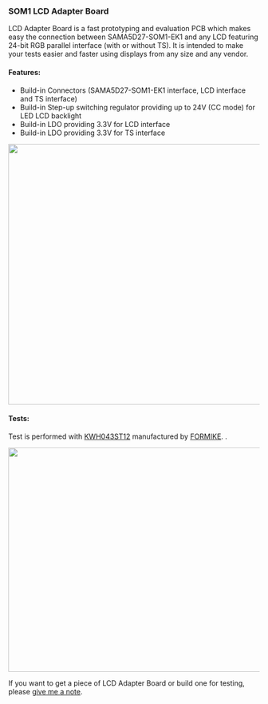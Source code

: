 ### SOM1 LCD Adapter Board

LCD Adapter Board is a fast prototyping and evaluation PCB which makes easy the connection between SAMA5D27-SOM1-EK1 and any LCD featuring 24-bit RGB parallel interface (with or without TS). It is intended to make your tests easier and faster using displays from any size and any vendor.   

#### Features: 
- Build-in Connectors (SAMA5D27-SOM1-EK1 interface, LCD interface and TS interface)
- Build-in Step-up switching regulator providing up to 24V (CC mode) for LED LCD backlight 
- Build-in LDO providing 3.3V for LCD interface
- Build-in LDO providing 3.3V for TS interface

<p align="center">
  <img width="695" height="522" src="https://github.com/kamval/SAMA5D27-SOM1-EK1/blob/master/Documents/LCD_adapter_r10.jpg">
</p>

#### Tests:

Test is performed with [KWH043ST12](https://store.comet.bg/Catalogue/Product/45269/) manufactured by [FORMIKE](https://www.wandisplay.com/). .

<p align="center">
  <img width="659" height="449" src="https://github.com/kamval/SAMA5D27-SOM1-EK1/blob/master/Documents/a5d27_som1_video_demo_bot.jpg">
</p>

If you want to get a piece of LCD Adapter Board or build one for testing, please <a href = "mailto: kamen.valkov@comet.bg">give me a note</a>.